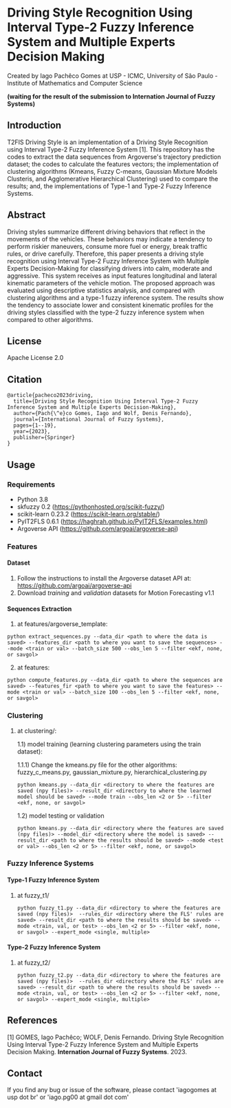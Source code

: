 # Driving Style Recognition Using Interval Type-2 Fuzzy Inference System and Multiple Experts Decision Making

Created by Iago Pachêco Gomes at USP - ICMC, University of São Paulo - Institute of Mathematics and Computer Science

**(waiting for the result of the submission to Internation Journal of Fuzzy Systems)**

## Introduction

T2FIS Driving Style is an implementation of a Driving Style Recognition using Interval Type-2 Fuzzy Inference System [1]. This repository has the codes to extract the data sequences from Argoverse's trajectory prediction dataset; the codes to calculate the features vectors; the implementation of clustering algorithms (Kmeans, Fuzzy C-means, Gaussian Mixture Models Clusteris, and Agglomerative Hierarchical Clustering) used to compare the results; and, the implementations of Type-1 and Type-2 Fuzzy Inference Systems.

## Abstract

Driving styles summarize different driving behaviors that reflect in the movements of the vehicles. These behaviors may indicate a tendency to perform riskier maneuvers, consume more fuel or energy, break traffic rules, or drive carefully. Therefore, this paper presents a driving style recognition using Interval Type-2 Fuzzy Inference System with Multiple Experts Decision-Making for classifying drivers into calm, moderate and aggressive. This system receives as input features longitudinal and lateral kinematic parameters of the vehicle motion. The proposed approach was evaluated using descriptive statistics analysis, and compared with clustering algorithms and a type-1 fuzzy inference system. The results show the tendency to associate lower and consistent kinematic profiles for the driving styles classified with the type-2 fuzzy inference system when compared to other algorithms.

## License

Apache License 2.0

## Citation
``` 
@article{pacheco2023driving,
  title={Driving Style Recognition Using Interval Type-2 Fuzzy Inference System and Multiple Experts Decision-Making},
  author={Pach{\^e}co Gomes, Iago and Wolf, Denis Fernando},
  journal={International Journal of Fuzzy Systems},
  pages={1--19},
  year={2023},
  publisher={Springer}
}
```
## Usage

### Requirements

- Python 3.8
- skfuzzy 0.2 (https://pythonhosted.org/scikit-fuzzy/)
- scikit-learn 0.23.2 (https://scikit-learn.org/stable/)
- PyIT2FLS 0.6.1 (https://haghrah.github.io/PyIT2FLS/examples.html)
- Argoverse API (https://github.com/argoai/argoverse-api)

### Features
#### Dataset
1) Follow the instructions to install the Argoverse dataset API at: https://github.com/argoai/argoverse-api
2) Download *training* and *validation* datasets for Motion Forecasting v1.1

#### Sequences Extraction 

1) at features/argoverse_template:

  ```
  python extract_sequences.py --data_dir <path to where the data is saved> --features_dir <path to where you want to save the sequences> --mode <train or val> --batch_size 500 --obs_len 5 --filter <ekf, none, or savgol>
  ```
  
2) at features:

  ```
  python compute_features.py --data_dir <path to where the sequences are saved> --features_fir <path to where you want to save the features> --mode <train or val> --batch_size 100 --obs_len 5 --filter <ekf, none, or savgol>
  ```
### Clustering

1) at clustering/:
   
   1.1) model training (learning clustering parameters using the train dataset):
   
   1.1.1) Change the kmeans.py file for the other algorithms: fuzzy_c_means.py, gaussian_mixture.py, hierarchical_clustering.py

   ```
   python kmeans.py --data_dir <directory to where the features are saved (npy files)> --result_dir <directory to where the learned model should be saved> --mode train --obs_len <2 or 5> --filter <ekf, none, or savgol>
   ```

   1.2) model testing or validation
   
   ```
   python kmeans.py --data_dir <directory where the features are saved (npy files)> --model_dir <directory where the model is saved> --result_dir <path to where the results should be saved> --mode <test or val> --obs_len <2 or 5> --filter <ekf, none, or savgol>
   ```
   
### Fuzzy Inference Systems

#### Type-1 Fuzzy Inference System

1) at fuzzy_t1/
     
   ```
   python fuzzy_t1.py --data_dir <directory to where the features are saved (npy files)>  --rules_dir <directory where the FLS' rules are saved> --result_dir <path to where the results should be saved> --mode <train, val, or test> --obs_len <2 or 5> --filter <ekf, none, or savgol> --expert_mode <single, multiple>
   ```
#### Type-2 Fuzzy Inference System

1) at fuzzy_t2/
   ```
   python fuzzy_t2.py --data_dir <directory to where the features are saved (npy files)>  --rules_dir <directory where the FLS' rules are saved> --result_dir <path to where the results should be saved> --mode <train, val, or test> --obs_len <2 or 5> --filter <ekf, none, or savgol> --expert_mode <single, multiple>
   ```

## References

[1] GOMES, Iago Pachêco; WOLF, Denis Fernando. Driving Style Recognition Using Interval Type-2 Fuzzy Inference System and Multiple Experts Decision Making. **Internation Journal of Fuzzy Systems**. 2023.



## Contact

If you find any bug or issue of the software, please contact 'iagogomes at usp dot br' or 'iago.pg00 at gmail dot com'
